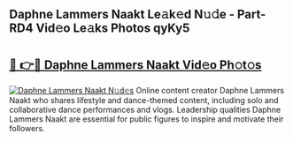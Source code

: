 ## Daphne Lammers Naakt Le𝚊k𝚎d N𝚞𝚍e - Part-RD4 Vid𝚎o Le𝚊ks Photos qyKy5

# <h2><a href="http://fb8aza.evod.top/?m=Daphne+Lammers+Naakt">🔗 👉🔴 Daphne Lammers Naakt Vid𝚎o Ph𝚘t𝚘s</a></h2>

[![Daphne Lammers Naakt N𝚞d𝚎s](https://i.imgur.com/8V9OHl7.gif)](http://fb8aza.evod.top/?m=Daphne+Lammers+Naakt)
Online content creator Daphne Lammers Naakt who shares lifestyle and dance-themed content, including solo and collaborative dance performances and vlogs. Leadership qualities Daphne Lammers Naakt are essential for public figures to inspire and motivate their followers. 
